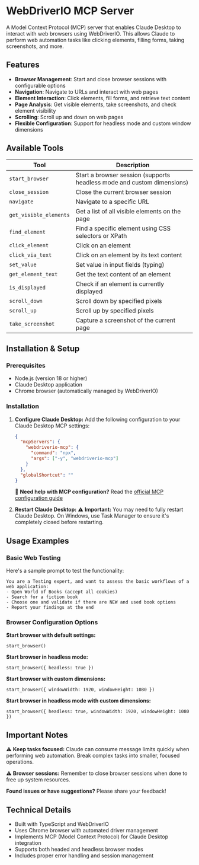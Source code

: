 # WebDriverIO MCP Server
A Model Context Protocol (MCP) server that enables Claude Desktop to interact with web browsers using WebDriverIO. This allows Claude to perform web automation tasks like clicking elements, filling forms, taking screenshots, and more.

## Features
- **Browser Management**: Start and close browser sessions with configurable options
- **Navigation**: Navigate to URLs and interact with web pages
- **Element Interaction**: Click elements, fill forms, and retrieve text content
- **Page Analysis**: Get visible elements, take screenshots, and check element visibility
- **Scrolling**: Scroll up and down on web pages
- **Flexible Configuration**: Support for headless mode and custom window dimensions

## Available Tools

| Tool | Description |
| --- | --- |
| `start_browser` | Start a browser session (supports headless mode and custom dimensions) |
| `close_session` | Close the current browser session |
| `navigate` | Navigate to a specific URL |
| `get_visible_elements` | Get a list of all visible elements on the page |
| `find_element` | Find a specific element using CSS selectors or XPath |
| `click_element` | Click on an element |
| `click_via_text` | Click on an element by its text content |
| `set_value` | Set value in input fields (typing) |
| `get_element_text` | Get the text content of an element |
| `is_displayed` | Check if an element is currently displayed |
| `scroll_down` | Scroll down by specified pixels |
| `scroll_up` | Scroll up by specified pixels |
| `take_screenshot` | Capture a screenshot of the current page |

## Installation & Setup

### Prerequisites
- Node.js (version 18 or higher)
- Claude Desktop application
- Chrome browser (automatically managed by WebDriverIO)

### Installation

1. **Configure Claude Desktop:**
   Add the following configuration to your Claude Desktop MCP settings:
   ```json
   {
     "mcpServers": {
       "webdriverio-mcp": {
         "command": "npx",
         "args": ["-y", "webdriverio-mcp"]
       }
     },
     "globalShortcut": ""
   }
   ```
   📖 **Need help with MCP configuration?** Read the [official MCP configuration guide](https://modelcontextprotocol.io/quickstart/user)

2. **Restart Claude Desktop:**
   ⚠️ **Important:** You may need to fully restart Claude Desktop. On Windows, use Task Manager to ensure it's completely closed before restarting.

## Usage Examples

### Basic Web Testing
Here's a sample prompt to test the functionality:
```
You are a Testing expert, and want to assess the basic workflows of a web application:
- Open World of Books (accept all cookies)
- Search for a fiction book
- Choose one and validate if there are NEW and used book options
- Report your findings at the end
```

### Browser Configuration Options

**Start browser with default settings:**
```
start_browser()
```

**Start browser in headless mode:**
```
start_browser({ headless: true })
```

**Start browser with custom dimensions:**
```
start_browser({ windowWidth: 1920, windowHeight: 1080 })
```

**Start browser in headless mode with custom dimensions:**
```
start_browser({ headless: true, windowWidth: 1920, windowHeight: 1080 })
```

## Important Notes

⚠️ **Keep tasks focused:** Claude can consume message limits quickly when performing web automation. Break complex tasks into smaller, focused operations.

⚠️ **Browser sessions:** Remember to close browser sessions when done to free up system resources.

**Found issues or have suggestions?** Please share your feedback!

## Technical Details

- Built with TypeScript and WebDriverIO
- Uses Chrome browser with automated driver management
- Implements MCP (Model Context Protocol) for Claude Desktop integration
- Supports both headed and headless browser modes
- Includes proper error handling and session management